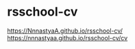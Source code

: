 # rsschool-cv
https://NnnastyaA.github.io/rsschool-cv/  
https://nnnastyaa.github.io/rsschool-cv/cv
